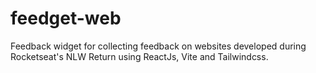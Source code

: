 # feedget-web
Feedback widget for collecting feedback on websites developed during Rocketseat's NLW Return using ReactJs, Vite and Tailwindcss.
